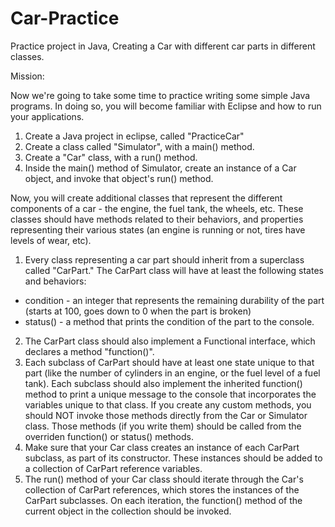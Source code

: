 # Car-Practice
Practice project in Java, Creating a Car with different car parts in different classes.

Mission:

Now we're going to take some time to practice writing some simple Java programs. In doing so, you will become familiar with Eclipse and how to run your applications.

1. Create a Java project in eclipse, called "PracticeCar"
2. Create a class called "Simulator", with a main() method.
3. Create a "Car" class, with a run() method.
4. Inside the main() method of Simulator, create an instance of a Car object, and invoke that object's run() method.

Now, you will create additional classes that represent the different components of a car - the engine, the fuel tank, the wheels, etc. These classes should have methods related to their behaviors, and properties representing their various states (an engine is running or not, tires have levels of wear, etc).

1. Every class representing a car part should inherit from a superclass called "CarPart." The CarPart class will have at least the following states and behaviors:
  - condition - an integer that represents the remaining durability of the part (starts at 100, goes down to 0 when the part is broken)
  - status() - a method that prints the condition of the part to the console.
2. The CarPart class should also implement a Functional interface, which declares a method "function()".
3. Each subclass of CarPart should have at least one state unique to that part (like the number of cylinders in an engine, or the fuel level of a fuel tank). Each subclass should also implement the inherited function() method to print a unique message to the console that incorporates the variables unique to that class. If you create any custom methods, you should NOT invoke those methods directly from the Car or Simulator class. Those methods (if you write them) should be called from the overriden function() or status() methods.
4. Make sure that your Car class creates an instance of each CarPart subclass, as part of its constructor. These instances should be added to a collection of CarPart reference variables.
5. The run() method of your Car class should iterate through the Car's collection of CarPart references, which stores the instances of the CarPart subclasses. On each iteration, the function() method of the current object in the collection should be invoked.
